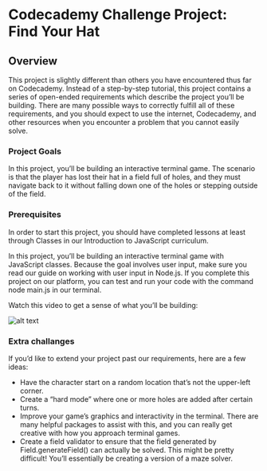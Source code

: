 # Codecademy Challenge Project: Find Your Hat

## Overview

This project is slightly different than others you have encountered thus far on Codecademy. Instead of a step-by-step tutorial, this project contains a series of open-ended requirements which describe the project you’ll be building. There are many possible ways to correctly fulfill all of these requirements, and you should expect to use the internet, Codecademy, and other resources when you encounter a problem that you cannot easily solve.

### Project Goals

In this project, you’ll be building an interactive terminal game. The scenario is that the player has lost their hat in a field full of holes, and they must navigate back to it without falling down one of the holes or stepping outside of the field.

### Prerequisites

In order to start this project, you should have completed lessons at least through Classes in our Introduction to JavaScript curriculum.

In this project, you’ll be building an interactive terminal game with JavaScript classes. Because the goal involves user input, make sure you read our guide on working with user input in Node.js. If you complete this project on our platform, you can test and run your code with the command node main.js in our terminal.

Watch this video to get a sense of what you’ll be building:

![alt text](https://content.codecademy.com/PRO/independent-practice-projects/find-your-hat/find-your-hat-demo.gif)

### Extra challanges

If you’d like to extend your project past our requirements, here are a few ideas:

- Have the character start on a random location that’s not the upper-left corner.
- Create a “hard mode” where one or more holes are added after certain turns.
- Improve your game’s graphics and interactivity in the terminal. There are many helpful packages to assist with this, and you can really get creative with how you approach terminal games.
- Create a field validator to ensure that the field generated by Field.generateField() can actually be solved. This might be pretty difficult! You’ll essentially be creating a version of a maze solver.
